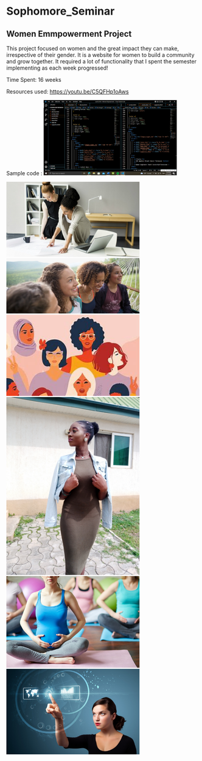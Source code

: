 # Sophomore_Seminar
## Women Emmpowerment Project
This project focused on women and the great impact they can make, irrespective of their gender. It is a website for women to build a community and grow together.
It required a lot of functionality that I spent the semester implementing as each week progressed!

Time Spent: 16 weeks

Resources used: https://youtu.be/C5QFHp1oAws

Sample code :
<img src ='images/Screenshot (993).png' width='350px'/>

<img src ='images/business-women2.jpg' width='350px'/>
<img src ='images/Wome_smiling' width='350px'/>
<img src ='images/Website picture.jpg' width='350px'/>
<img src ='images/IMG_0204.jpg' width='350px'/>
<img src ='images/pregnant-women.jpg' width='350px'/>
<img src ='images/woman-tech1.jpg' width='350px'/>

